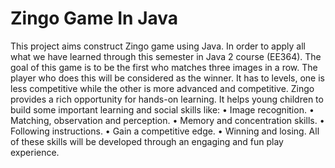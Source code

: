# Zingo Game In Java

This project aims construct Zingo game using Java. In order to apply all what we have learned through this semester in Java 2 course (EE364).
The goal of this game is to be the first who matches three images in a row. The player who does this will be considered as the winner. It has to levels, one is less competitive while the other is more advanced and competitive.
Zingo provides a rich opportunity for hands-on learning. It helps young children to build some important learning and social skills like:
•	Image recognition.
•	Matching, observation and perception.
•	Memory and concentration skills.
•	Following instructions.
•	Gain a competitive edge.
•	Winning and losing.
All of these skills will be developed through an engaging and fun play experience.
